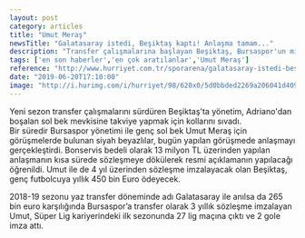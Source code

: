 ```yaml
---
layout: post
category: articles
title: "Umut Meraş"
newsTitle: "Galatasaray istedi, Beşiktaş kaptı! Anlaşma tamam..."
description: "Transfer çalışmalarına başlayan Beşiktaş, Bursaspor'un milli sol beki Umut Meraş'ı kadrosuna kattı."
tags: ['en son haberler','en çok aratılanlar','Umut Meraş']
reference: "http://www.hurriyet.com.tr/sporarena/galatasaray-istedi-besiktas-kapti-anlasma-tamam-41250592"
date: "2019-06-20T17:10:00"
image: "http://i.hurimg.com/i/hurriyet/98/620x0/5d0bbded2269a206041d409a.jpg"
---
```


<p>Yeni sezon transfer &ccedil;alışmalarını s&uuml;rd&uuml;ren Beşiktaş'ta y&ouml;netim, Adriano'dan boşalan sol bek mevkisine takviye yapmak i&ccedil;in kollarını sıvadı.<br> Bir s&uuml;redir Bursaspor y&ouml;netimi ile gen&ccedil; sol bek Umut Meraş i&ccedil;in g&ouml;r&uuml;şmelerde bulunan siyah beyazlılar, bug&uuml;n yapılan g&ouml;r&uuml;şmede anlaşmayı ger&ccedil;ekleştirdi. Bonservis bedeli olarak 13 milyon TL &uuml;zerinden yapılan anlaşmanın kısa s&uuml;rede s&ouml;zleşmeye d&ouml;k&uuml;lerek resmi a&ccedil;ıklamanın yapılacağı &ouml;ğrenildi. Umut ile de 4 yıl &uuml;zerinden s&ouml;zleşme imzalayacak olan Beşiktaş, gen&ccedil; futbolcuya yıllık 450 bin Euro &ouml;deyecek.</p>
<p>2018-19 sezonu yaz transfer d&ouml;neminde adı Galatasaray ile anılsa da 265 bin euro karşılığında Bursaspor&rsquo;a transfer olarak 3 yıllık s&ouml;zleşme imzalayan Umut, S&uuml;per Lig kariyerindeki ilk sezonunda 27 lig ma&ccedil;ına &ccedil;ıktı ve 2 gole imza attı.</p>
<p>&nbsp;</p>